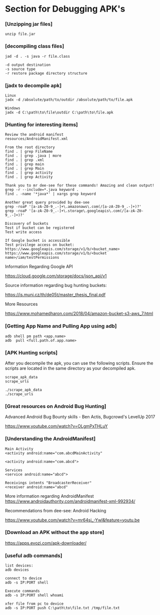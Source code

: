 # Section for Debugging APK's

### [Unzipping jar files]
```
unzip file.jar
```

### [decompiling class files]
```
jad -d . -s java -r file.class

-d output destination
-s source type
-r restore package directory structure
```

### [jadx to decompile apk]
```
Linux
jadx -d /absolute/path/to/outdir /absolute/path/to/file.apk

Windows
jadx -d C:\path\to\file\outdir C:\path\to\file.apk
```

### [Hunting for interesting items]
```
Review the android manifest
resources/AndroidManifest.xml

From the root directory
find . | grep FileName
find . | grep .java | more
find . | grep .xml 
find . | grep main
find . | grep Main
find . | grep activity
find . | grep Activity

Thank you to mr dee-see for these commands! Amazing and clean output!
grep -r --include=*.java keyword .
find . -name '*java*' | xargs grep keyword

Another great query provided by dee-see
grep -roaP '[a-zA-Z0-9_.-]+\.amazonaws\.com(/[a-zA-Z0-9_.-]+)?'
grep -roaP '[a-zA-Z0-9_.-]+\.storage\.googleapis\.com(/[a-zA-Z0-9_.-]+)?'

Discovery of buckets
Test if bucket can be registered
Test write access

If Google bucket is accessible
Test privilege access on bucket:
https://www.googleapis.com/storage/v1/b/<bucket_name>
https://www.googleapis.com/storage/v1/b/<bucket name>/iam/testPermissions
```
Information Regarding Google API

https://cloud.google.com/storage/docs/json_api/v1

Source information regarding bug hunting buckets: 

https://is.muni.cz/th/de05t/master_thesis_final.pdf

More Resources

https://www.mohamedharon.com/2018/04/amazon-bucket-s3-aws_7.html

### [Getting App Name and Pulling App using adb]
```
adb shell pm path <app.name>
adb  pull <full.path.of.app.name>
```

### [APK Hunting scripts]
After you decompile the apk, you can use the following scripts. Ensure the scripts are located in the same directory as your decompiled apk.
```
scrape_apk_data
scrape_urls

./scrape_apk_data
./scrape_urls
```

### [Great resources on Android Bug Hunting]
Advanced Android Bug Bounty skills - Ben Actis, Bugcrowd's LevelUp 2017

https://www.youtube.com/watch?v=OLgmPxTHLuY

### [Understanding the AndroidManifest]
```
Main Activity
<activity android:name="com.abcdMainActivity"

<activity android:name="com.abcd">

Services
<service android:name="abcd">

Receivings intents "BroadcasterReceiver"
<receiver android:name="abcd"
```
More information regarding AndroidManifest
https://www.androidauthority.com/androidmanifest-xml-992934/

Recommendations from dee-see: Android Hacking 

https://www.youtube.com/watch?v=mr64si_-YwI&feature=youtu.be

### [Download an APK without the app store]
https://apps.evozi.com/apk-downloader/

### [useful adb commands]
```
list devices:
adb devices

connect to device
adb -s IP:PORT shell

Execute commands
adb -s IP:PORT shell whoami

xfer file from pc to device
adb -s IP:PORT push C:\path\to\file.txt /tmp/file.txt
```
